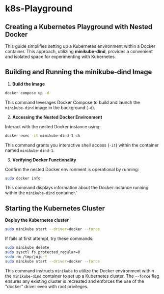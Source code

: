 # k8s-Playground

## Creating a Kubernetes Playground with Nested Docker

This guide simplifies setting up a Kubernetes environment within a Docker container. This approach, utilizing **minikube-dind**, provides a convenient and isolated space for experimenting with Kubernetes.


## Building and Running the minikube-dind Image

1. **Build the Image**

```bash
docker compose up -d
```

This command leverages Docker Compose to build and launch the `minikube-dind` image in the background (`-d`).

2. **Accessing the Nested Docker Environment**

Interact with the nested Docker instance using:

```bash
docker exec -it minikube-dind-1 sh
```

This command grants you interactive shell access (`-it`) within the container named `minikube-dind-1`.

3. **Verifying Docker Functionality**

Confirm the nested Docker environment is operational by running:

```bash
sudo docker info
```

This command displays information about the Docker instance running within the `minikube-dind` container.`

## Starting the Kubernetes Cluster

**Deploy the Kubernetes cluster**

```bash
sudo minikube start --driver=docker --force
```

If fails at first attempt, try these commands:
```bash
sudo minikube delete
sudo sysctl fs.protected_regular=0
sudo rm /tmp/juju-*
sudo minikube start --driver=docker --force
```

This command instructs `minikube` to utilize the Docker environment within the `minikube-dind` container to set up a Kubernetes cluster. The `--force` flag ensures any existing cluster is recreated and enforces the use of the "docker" driver even with root privileges.
